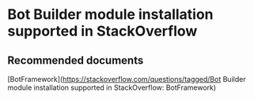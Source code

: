 <properties
	pageTitle="Installing Bot Builder Module"
	description="Installing Bot Builder Module"
	service="microsoft.bot"
	resource="botapp"
	authors="aarzh-AaronZhang"
	displayOrder=""
	selfHelpType="generic"
	supportTopicIds="32560515"
	resourceTags=""
	productPesIds="16152"
	cloudEnvironments="public"
/>

# Bot Builder module installation supported in StackOverflow

## **Recommended documents**
[BotFramework](https://stackoverflow.com/questions/tagged/Bot Builder module installation supported in StackOverflow: BotFramework)
